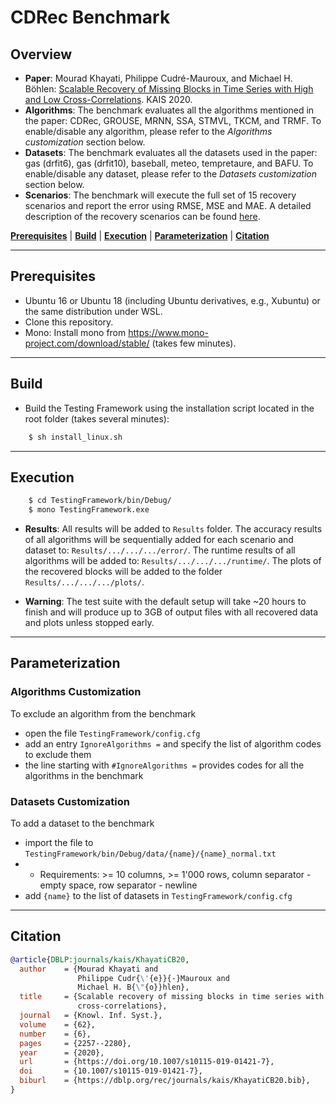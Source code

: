 # CDRec Benchmark

## Overview 


- **Paper**: Mourad Khayati, Philippe Cudré-Mauroux, and Michael H. Böhlen: [Scalable Recovery of Missing Blocks in Time Series with High and Low Cross-Correlations](https://rdcu.be/b32bv). KAIS 2020.
- **Algorithms**: The benchmark evaluates all the algorithms mentioned in the paper: CDRec, GROUSE, MRNN, SSA, STMVL, TKCM, and TRMF. To enable/disable any algorithm, please refer to the *Algorithms customization* section below.
- **Datasets**: The benchmark evaluates all the datasets used in the paper: gas (drfit6), gas (drfit10), baseball, meteo, tempretaure, and BAFU. To enable/disable any dataset, please refer to the *Datasets customization* section below.
- **Scenarios**: The benchmark will execute the full set of 15 recovery scenarios and report the error using RMSE, MSE and MAE. 
A detailed description of the recovery scenarios can be found [here](https://github.com/eXascaleInfolab/bench-vldb20/blob/master/TestingFramework/README.md).

[**Prerequisites**](#prerequisites) | [**Build**](#build) | [**Execution**](#execution) | [**Parameterization**](#parameterization) | [**Citation**](#citation)


___
## Prerequisites 
- Ubuntu 16 or Ubuntu 18 (including Ubuntu derivatives, e.g., Xubuntu) or the same distribution under WSL.
- Clone this repository.
- Mono: Install mono from https://www.mono-project.com/download/stable/ (takes few minutes).

___
## Build

- Build the Testing Framework using the installation script located in the root folder (takes several minutes):
```bash
    $ sh install_linux.sh
```
___

## Execution


```bash
    $ cd TestingFramework/bin/Debug/
    $ mono TestingFramework.exe
```


- **Results**: All results will be added to `Results` folder. The accuracy results of all algorithms will be sequentially added for each scenario and dataset to: `Results/.../.../.../error/`. The runtime results of all algorithms will be added to: `Results/.../.../.../runtime/`. The plots of the recovered blocks will be added to the folder `Results/.../.../.../plots/`.

- **Warning**: The test suite with the default setup will take ~20 hours to finish  and will produce up to 3GB of output files with all recovered data and plots unless stopped early.


___

## Parameterization 

### Algorithms Customization

To exclude an algorithm from the benchmark
- open the file `TestingFramework/config.cfg`
- add an entry `IgnoreAlgorithms =` and specify the list of algorithm codes to exclude them
- the line starting with `#IgnoreAlgorithms =` provides codes for all the algorithms in the benchmark

### Datasets Customization

To add a dataset to the benchmark
- import the file to `TestingFramework/bin/Debug/data/{name}/{name}_normal.txt`
- - Requirements: >= 10 columns, >= 1'000 rows, column separator - empty space, row separator - newline
- add `{name}` to the list of datasets in `TestingFramework/config.cfg`

___
## Citation
```bibtex
@article{DBLP:journals/kais/KhayatiCB20,
  author    = {Mourad Khayati and
               Philippe Cudr{\'{e}}{-}Mauroux and
               Michael H. B{\"{o}}hlen},
  title     = {Scalable recovery of missing blocks in time series with high and low
               cross-correlations},
  journal   = {Knowl. Inf. Syst.},
  volume    = {62},
  number    = {6},
  pages     = {2257--2280},
  year      = {2020},
  url       = {https://doi.org/10.1007/s10115-019-01421-7},
  doi       = {10.1007/s10115-019-01421-7},
  biburl    = {https://dblp.org/rec/journals/kais/KhayatiCB20.bib},
}
```

<!---
___

## Installation (macOS) -- Experimental

### Prerequisites and dependencies 

- The benchmark runs on macOS with a few caveats:
- - TRMF algorithm is disabled (it doesn't work under octave on macOS).
- - The installation takes longer than Linux.
- macOS 10.13 or higher, homebrew
- Sudo rights on the user
- Clone the repository
```bash
    $ xcode-select --install
    $ git clone https://github.com/eXascaleInfolab/bench-vldb19.git
```
- If you're running macOS 10.14 you also have to install C/C++ headers by typing the command below and going through the installation screen:
```bash
    $ open /Library/Developer/CommandLineTools/Packages/macOS_SDK_headers_for_macOS_10.14.pkg
```
- Mono Runtime and Compiler: Install the package provided by Mono in https://www.mono-project.com/download/stable/
- All other prerequisites will be installed using a build script.

### Build & tests

- Restart the terminal window after all the dependencies are installed. Open it in the root folder of the repository.
- Build all the algorithms and Testing Framework using a script in the root folder (takes up to 10-12 minutes depending which prerequisites are already installed in the system):
```bash
    $ sh install_mac.sh
```
- Run the benchmark:
```bash
    $ cd TestingFramework/bin/Debug/
    $ mono TestingFramework.exe
```

### Customize datasets and algorithms

The process is identical to Linux.
-->

